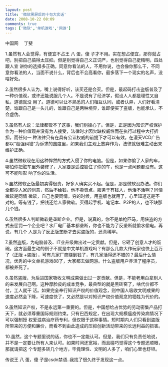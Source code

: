 ```yaml
---
layout: post
title: '微软黑屏后的十句大实话'
date: 2008-10-22 08:09
comments: true
tags: ['微软','单机游戏','网游']
---
```


中国网　 丁斐

1.虽然有人会觉得，有便宜不占王 八 蛋，傻 子才不用。实在想占便宜，那你就占吧，别把自己搞得太压抑。但是别觉得自己义正词严，也别觉得自己挺精明，四处跟人宣
讲你的选择多正确。同意你看法的人，不用你说，也会像你那么干，不同意你看法的人，当面不说什么，背后也不会高看你，最多落下一个现实的名声，没啥好处。

2.虽然很多人认为，嘴上说得好听，该买还是会买。但是，最起码打击盗版普及了一种价值观，或许还能说服几个人。不是说有了经济学，假设人人都是理性又自私，道德就没
用了。道德可以让不熟悉的人们相互认同，或者认异，人们好看清楚，谁跟自己是一头儿的，谁跟自己是两种境界，谁即便买了盗版，也能承认，不会虚伪。

3.虽然有人说：法律都管不了这事，我们别操心了。但是，正是因为知识产权保护作为一种价值观并没有为人接受，法律时才因欠缺权威性而在执行过程中大打折扣，而任何一
种法律只有在具有公认权威的前提下才可以有效。在漫天VCD广告都以“超强纠错”为诉求的国度里，如果我们主观上放弃作为，法律就很难主动出来维护正确。

4.虽然微软现在用这种悍然的方式入侵了你的电脑。但是，如果你偷了人家的车，哪怕你把赃车里外装修了，人家要是遥控锁住了你的车，也是一点问题都没有。这可不能叫影
响了你的生活。

5.虽然微软正版最初卖得很贵，好多人确实买不起。但是，那是微软没办法。你们全都抄人家的创意，然后不给钱，他不卖贵点，服务于有钱人，他活不活啊？同情微软是同情
微软，自己也要同情。穷的时候，用盗版也就用了，心里知道这是不对的。等有钱了，把钱还给人家微软。买得起手机、笔记本、P2P的人，也不缺那几个钱。

6.虽然很多人判断微软是垄断企业。但是，说真的，你不是单枪匹马，用侠盗的方式去惩罚一个企业吧？水厂电厂基本都垄断，你也不能为了反垄断就偷水偷电。再说，有几个
人是为了反正版垄断才去买盗版的，还真稀罕。

7.虽然盗版，为电脑普及、IT业升级做出过一定贡献。但是，它砸了创意人才的饭碗。这方面最生动的例子不就是中文单机游戏吗？有那么几款大作玩家也快上百万了（正版
+盗版），可有几家厂商赚到钱了，有几家活得还不错的？最后什么情况，优秀的中文单机游戏88了，大家都去做网游。什么盗版用户养活了程序员，都被养死了。

8.虽然盗版，为后进国家吸收文明成果做出过一定贡献。但是，不能老用白拿别人的来发展自己啊。这种厚脸皮的成本竞争，最典型的就是黑砖窑了，啥代价都不付，工人就干
活。如果完全奉行知识产权的价值观念，则中国人吸收文明成果的速度必然会下降，可速度快了，又必然是以对知识产权价值观念的牺牲为代价的。

9.虽然知识产权，不是永远第一重要的。但是，中国想给占优势的劳动密集产品打天下，就必须尊重国际规则约束。只有巴西规定，在出现大规模瘟疫传染病情况下可以强制授
权爱滋病治疗药专利，但仅限于这种事情。短时期内人们只看到盗版所带来的方便和廉价，而看不到由此造成的压抑创新活动带来的长远利益的损害。

10.虽然，这个专题里说的话，你也不一定能认可。但是，我们只有负责任地说，并不是一定要让所有人来认可。如果时间还宽裕，而且碰巧觉得这个专题还顺眼，那就请把这
个专题多转几个地方，毕竟理性、文明的人多了，咱们心里也舒坦。

传说王 八 蛋，傻 子是csdn禁语..我找了很久终于发现这一点。

